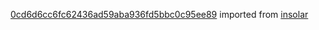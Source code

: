 [0cd6d6cc6fc62436ad59aba936fd5bbc0c95ee89](https://github.com/insolar/insolar/commit/0cd6d6cc6fc62436ad59aba936fd5bbc0c95ee89) imported from [insolar](https://github.com/insolar/insolar)
